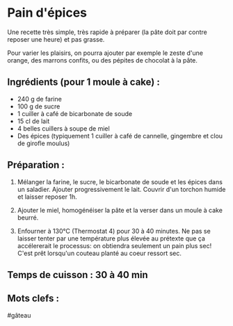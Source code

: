 Pain d'épices
==========

Une recette très simple, très rapide à préparer (la pâte doit par
contre reposer une heure) et pas grasse.

Pour varier les plaisirs, on pourra ajouter par exemple le zeste d'une
orange, des marrons confits, ou des pépites de chocolat à la pâte.

Ingrédients (pour 1 moule à cake) :
-------------------------------

- 240 g de farine
- 100 g de sucre
- 1 cuiller à café de bicarbonate de soude
- 15 cl de lait
- 4 belles cuillers à soupe de miel
- Des épices (typiquement 1 cuiller à café de cannelle, gingembre et clou de girofle moulus)

Préparation :
-------------

1. Mélanger la farine, le sucre, le bicarbonate de soude et les épices
   dans un saladier. Ajouter progressivement le lait.
   Couvrir d'un torchon humide et laisser reposer 1h.

2. Ajouter le miel, homogénéiser la pâte et la verser dans un moule à
   cake beurré.

3. Enfourner à 130°C (Thermostat 4) pour 30 à 40 minutes. Ne pas se
   laisser tenter par une température plus élevée au prétexte que ça
   accélererait le processus: on obtiendra seulement un pain plus sec!
   C'est prêt lorsqu'un couteau planté au coeur ressort sec.

Temps de cuisson : 30 à 40 min
-----------------

Mots clefs :
------------

#gâteau
